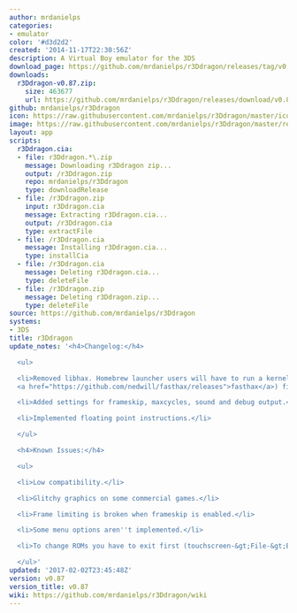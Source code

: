 ```yaml
---
author: mrdanielps
categories:
- emulator
color: '#d3d2d2'
created: '2014-11-17T22:30:56Z'
description: A Virtual Boy emulator for the 3DS
download_page: https://github.com/mrdanielps/r3Ddragon/releases/tag/v0.87
downloads:
  r3Ddragon-v0.87.zip:
    size: 463677
    url: https://github.com/mrdanielps/r3Ddragon/releases/download/v0.87/r3Ddragon-v0.87.zip
github: mrdanielps/r3Ddragon
icon: https://raw.githubusercontent.com/mrdanielps/r3Ddragon/master/icon.png
image: https://raw.githubusercontent.com/mrdanielps/r3Ddragon/master/resources/banner.png
layout: app
scripts:
  r3Ddragon.cia:
  - file: r3Ddragon.*\.zip
    message: Downloading r3Ddragon zip...
    output: /r3Ddragon.zip
    repo: mrdanielps/r3Ddragon
    type: downloadRelease
  - file: /r3Ddragon.zip
    input: r3Ddragon.cia
    message: Extracting r3Ddragon.cia...
    output: /r3Ddragon.cia
    type: extractFile
  - file: /r3Ddragon.cia
    message: Installing r3Ddragon.cia...
    type: installCia
  - file: /r3Ddragon.cia
    message: Deleting r3Ddragon.cia...
    type: deleteFile
  - file: /r3Ddragon.zip
    message: Deleting r3Ddragon.zip...
    type: deleteFile
source: https://github.com/mrdanielps/r3Ddragon
systems:
- 3DS
title: r3Ddragon
update_notes: '<h4>Changelog:</h4>

  <ul>

  <li>Removed libhax. Homebrew launcher users will have to run a kernel exploit (like
  <a href="https://github.com/nedwill/fasthax/releases">fasthax</a>) first.</li>

  <li>Added settings for frameskip, maxcycles, sound and debug output.</li>

  <li>Implemented floating point instructions.</li>

  </ul>

  <h4>Known Issues:</h4>

  <ul>

  <li>Low compatibility.</li>

  <li>Glitchy graphics on some commercial games.</li>

  <li>Frame limiting is broken when frameskip is enabled.</li>

  <li>Some menu options aren''t implemented.</li>

  <li>To change ROMs you have to exit first (touchscreen-&gt;File-&gt;Exit).</li>

  </ul>'
updated: '2017-02-02T23:45:48Z'
version: v0.87
version_title: v0.87
wiki: https://github.com/mrdanielps/r3Ddragon/wiki
---
```


